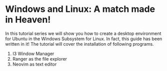 # Windows and Linux: A match made in Heaven!

In this tutorial series we will show you how to create a desktop environment for
Ubuntu in the Windows Subsystem for Linux.
In fact, this guide has been written in it!
The tutorial will cover the installation of following programs.
1. I3 Window Manager 
2. Ranger as the file explorer
3. Neovim as text editor 

